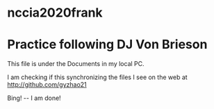 # nccia2020frank
<html>
 <body>
  <h1>Practice following DJ Von Brieson</h1>

 This file is under the Documents in my local PC.

 I am checking if this synchronizing the files I see on the web at http://github.com/gyzhao21

Bing! -- I am done!
</body>
</html>
